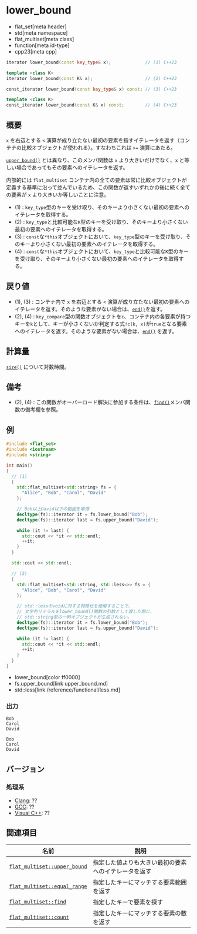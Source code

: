 # lower_bound
* flat_set[meta header]
* std[meta namespace]
* flat_multiset[meta class]
* function[meta id-type]
* cpp23[meta cpp]

```cpp
iterator lower_bound(const key_type& x);             // (1) C++23

template <class K>
iterator lower_bound(const K& x);                    // (2) C++23

const_iterator lower_bound(const key_type& x) const; // (3) C++23

template <class K>
const_iterator lower_bound(const K& x) const;        // (4) C++23
```

## 概要
`x` を右辺とする `<` 演算が成り立たない最初の要素を指すイテレータを返す（コンテナの比較オブジェクトが使われる）。すなわちこれは `>=` 演算にあたる。

[`upper_bound()`](upper_bound.md) とは異なり、このメンバ関数は `x` より大きいだけでなく、`x` と等しい場合であってもその要素へのイテレータを返す。

内部的には `flat_multiset` コンテナ内の全ての要素は常に比較オブジェクトが定義する基準に沿って並んでいるため、この関数が返すいずれかの後に続く全ての要素が `x` より大きいか等しいことに注意。

- (1) : `key_type`型のキーを受け取り、そのキーより小さくない最初の要素へのイテレータを取得する。
- (2) : `key_type`と比較可能な`K`型のキーを受け取り、そのキーより小さくない最初の要素へのイテレータを取得する。
- (3) : `const`な`*this`オブジェクトにおいて、`key_type`型のキーを受け取り、そのキーより小さくない最初の要素へのイテレータを取得する。
- (4) : `const`な`*this`オブジェクトにおいて、`key_type`と比較可能な`K`型のキーを受け取り、そのキーより小さくない最初の要素へのイテレータを取得する。


## 戻り値
- (1), (3) : コンテナ内で `x` を右辺とする `<` 演算が成り立たない最初の要素へのイテレータを返す。そのような要素がない場合は、[`end()`](end.md)を返す。
- (2), (4) : `key_compare`型の関数オブジェクトを`c`、コンテナ内の各要素が持つキーを`k`として、キーが小さくないか判定する式`!c(k, x)`が`true`となる要素へのイテレータを返す。そのような要素がない場合は、[`end()`](end.md) を返す。


## 計算量
[`size()`](size.md) について対数時間。


## 備考
- (2), (4) : この関数がオーバーロード解決に参加する条件は、[`find()`](find.md)メンバ関数の備考欄を参照。


## 例
```cpp example
#include <flat_set>
#include <iostream>
#include <string>

int main()
{
  // (1)
  {
    std::flat_multiset<std::string> fs = {
      "Alice", "Bob", "Carol", "David"
    };

    // Bob以上David以下の範囲を取得
    decltype(fs)::iterator it = fs.lower_bound("Bob");
    decltype(fs)::iterator last = fs.upper_bound("David");

    while (it != last) {
      std::cout << *it << std::endl;
      ++it;
    }
  }

  std::cout << std::endl;

  // (2)
  {
    std::flat_multiset<std::string, std::less<>> fs = {
      "Alice", "Bob", "Carol", "David"
    };

    // std::lessのvoidに対する特殊化を使用することで、
    // 文字列リテラルをlower_bound()関数の引数として渡した際に、
    // std::string型の一時オブジェクトが生成されない。
    decltype(fs)::iterator it = fs.lower_bound("Bob");
    decltype(fs)::iterator last = fs.upper_bound("David");

    while (it != last) {
      std::cout << *it << std::endl;
      ++it;
    }
  }
}
```
* lower_bound[color ff0000]
* fs.upper_bound[link upper_bound.md]
* std::less[link /reference/functional/less.md]

### 出力
```
Bob
Carol
David

Bob
Carol
David
```


## バージョン
### 処理系
- [Clang](/implementation.md#clang): ??
- [GCC](/implementation.md#gcc): ??
- [Visual C++](/implementation.md#visual_cpp): ??


## 関連項目

| 名前 | 説明 |
|------------------------------------------------|------------------------------------------------------|
| [`flat_multiset::upper_bound`](upper_bound.md) | 指定した値よりも大きい最初の要素へのイテレータを返す |
| [`flat_multiset::equal_range`](equal_range.md) | 指定したキーにマッチする要素範囲を返す               |
| [`flat_multiset::find`](find.md)               | 指定したキーで要素を探す                             |
| [`flat_multiset::count`](count.md)             | 指定したキーにマッチする要素の数を返す               |
